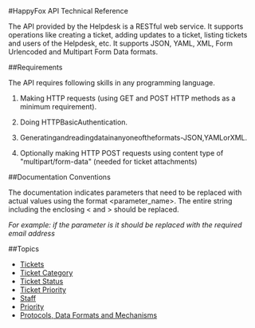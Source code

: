 <link rel="stylesheet" href="https://github.com/reachvijay/HappyAPI/blob/master/css/style.css"></link>
<div id="headersec">

</div>
<div id="menu"></div>
#HappyFox API Technical Reference

The API provided by the Helpdesk is a RESTful web service. It supports operations like creating a ticket, adding updates to a ticket, listing tickets and users of the Helpdesk, etc. It supports JSON, YAML, XML, Form Urlencoded and Multipart Form Data formats.

##Requirements

The API requires following skills in any programming language.

1. Making HTTP requests (using GET and POST HTTP methods as a minimum requirement).

2. Doing HTTPBasicAuthentication.

3. Generatingandreadingdatainanyoneoftheformats-JSON,YAMLorXML.

4. Optionally making HTTP POST requests using content type of "multipart/form-data" (needed for ticket attachments)

##Documentation Conventions

The documentation indicates parameters that need to be replaced with actual values using the format <parameter_name>. The entire string including the enclosing < and > should be replaced.


*For example: if the parameter is <email> it should be replaced with the required email address*

##Topics

* [Tickets](sections/tickets.md)
* [Ticket Category](sections/category.md)
* [Ticket Status](sections/status.md)
* [Ticket Priority](sections/priority.md)
* [Staff](sections/staff.md)
* [Priority](sections/priority.md)
* [Protocols, Data Formats and Mechanisms](sections/protocols.md)



